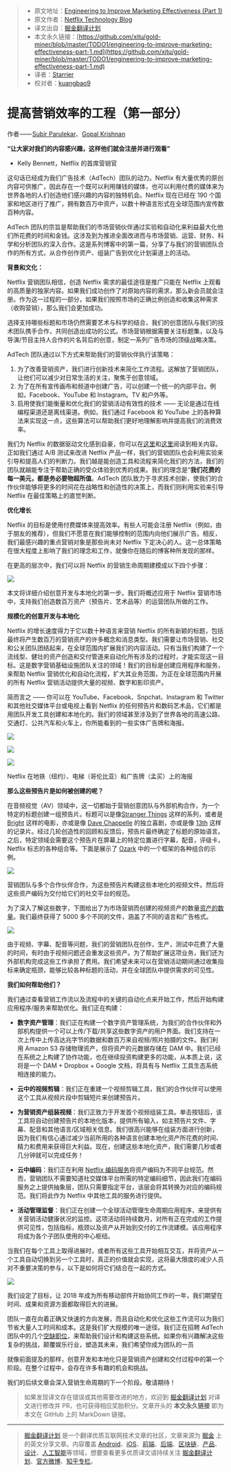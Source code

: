 > * 原文地址：[Engineering to Improve Marketing Effectiveness (Part 1)](https://medium.com/netflix-techblog/engineering-to-improve-marketing-effectiveness-part-1-a6dd5d02bab7)
> * 原文作者：[Netflix Technology Blog](https://medium.com/@NetflixTechBlog?source=post_header_lockup)
> * 译文出自：[掘金翻译计划](https://github.com/xitu/gold-miner)
> * 本文永久链接：[https://github.com/xitu/gold-miner/blob/master/TODO1/engineering-to-improve-marketing-effectiveness-part-1.md](https://github.com/xitu/gold-miner/blob/master/TODO1/engineering-to-improve-marketing-effectiveness-part-1.md)
> * 译者：[Starrier](https://github.com/Starriers)
> * 校对者：[kuangbao9](https://github.com/kuangbao9)

# 提高营销效率的工程（第一部分）

作者 —— [Subir Parulekar](https://www.linkedin.com/in/subir-parulekar-19ab403/)、[Gopal Krishnan](https://www.linkedin.com/in/gopal-krishnan-9057a7/)

**“让大家对我们的内容感兴趣，这样他们就会注册并进行观看”**

- Kelly Bennett，Netflix 的首席营销官

这句话已经成为我们广告技术（AdTech）团队的动力。Netflix 有大量优秀的原创内容可供推广，因此存在一个既可以利用赚钱的媒体，也可以利用付费的媒体来为世界各地的人们创造他们感兴趣的内容的独特机会。Netflix 现在已经在 190 个国家和地区进行了推广，拥有数百万中资产，以数十种语言形式在全球范围内宣传数百种内容。

AdTech 团队的宗旨是帮助我们的市场营销伙伴通过实验和自动化来利益最大化他们所花费的时间和金钱。这涉及到为推进全面改进而与市场营销、运营、财务、科学和分析团队的深入合作。这是系列博客中的第一篇，分享了与我们的营销团队合作的所有方式，从合作创作资产、组装广告到优化计划渠道上的活动。

**背景和文化：**

Netflix 营销团队相信，创造 Netflix 需求的最佳途径是推广只能在 Netflix 上观看的高质量的独家内容。如果我们成功创作了对原始内容的需求，那么新会员就会注册。作为这一过程的一部分，如果我们按照市场的正确比例创造和收集这种需求（收购营销），那么我们会更加成功。

选择支持哪些标题和市场仍然需要艺术与科学的结合，我们的创意团队与我们的技术团队携手合作，共同创造出成功的公式。市场营销根据需要关注标题集，以及与导演/节目主持人合作的片名背后的创意，制定一系列广告市场的顶级战略决策。

AdTech 团队通过以下方式来帮助我们的营销伙伴执行该策略：

1.  为了改善营销资产，我们进行创新技术来简化工作流程。这解放了营销团队，让他们可以减少对日常生活的关注，聚焦于创意领域。
2.  为了在所有宣传画布和频道中创建广告，可以创建一个统一的内部平台。例如，Facebook、YouTube 和 Instagram。TV 和户外等。
3.  启用使我们能衡量和优化我们的营销活动有效性的技术 —— 无论是通过在线编程渠道还是离线渠道。例如，我们通过 Facebook 和 YouTube 上的各种算法来实现这一点，这些算法可以帮助我们更好地理解影响并提高我们的消费效率。

我们为 Netflix 的数据驱动文化感到自豪，你可以在[这里](https://medium.com/netflix-techblog/its-all-a-bout-testing-the-netflix-experimentation-platform-4e1ca458c15)和[这里](https://ieondemand.com/presentations/quasi-experimentation-at-netflix-beyond-a-b-testing)阅读到相关内容。正如我们通过 A/B 测试来改进 Netflix 产品一样，我们的营销团队也会利用实验来引导和提高人们的判断力。我们越是能创造工具和流程来简化我们的方法，我们的团队就越能专注于帮助正确的受众体验到优秀的成果。我们的理念是“**我们花费的每一美元，都是务必要物超所值**。AdTech 团队致力于寻求技术创新，使我们的合作伙伴能够将更多的时间花在战略性和创造性的决策上，而我们则利用实验来引导 Netflix 在最佳策略上的直觉判断。

**优化增长**

Netflix 的目标是使用付费媒体来提高效率。有些人可能会注册 Netflix（例如，由于朋友的推荐），但我们不愿意在我们能够控制的范围内向他们展示广告。相反，我们最感兴趣的重点营销对象是那些尚未对 Netflix 下定决心的人。这一总体策略在很大程度上影响了我们的理念和工作，就像你在随后的博客种所发现的那样。

在更高的层次中，我们可以将 Netflix 的营销生命周期建模成以下四个步骤：

![](https://cdn-images-1.medium.com/max/800/0*f_bkj3H4z6gSA5ja.)

本文将详细介绍创意开发与本地化的第一步。我们将概述应用于 Netflix 营销市场中，支持我们创造数百万资产（预告片、艺术品等）的运营团队所做的工作。

**规模化的创意开发与本地化**

Netflix 的增长速度得力于它以数十种语言来营销 Netflix 的所有新颖的标题，包括最终将产生数百万的营销资产的许多概念和消息类型。我们需要让市场营销、社交和公关团队团结起来，在全球范围内扩展我们的内容活动。只有当我们构建了一个流线型、健壮的资产创造和交付管道来自动化所有涉及的过程时，才能实现这一目标。这是数字营销基础设施团队关注的领域！我们的目标是创建应用程序和服务，来帮助 Netflix 营销优化和自动化流程，扩大其业务范围，为正在全球范围内开展的所有 Netflix 营销活动提供大量的视频、数字和影印资产。

简而言之 —— 你可以在 YouTube、Facebook、Snpchat、Instagram 和 Twitter 和其他社交媒体平台或电视上看到 Netflix 的任何预告片和数码艺术品，它们都是用团队开发工具创建和本地化的。我们的领域甚至涉及到了世界各地的高速公路、交通灯、公共汽车和火车上，你所能看到的一些实体广告牌和海报。

![](https://cdn-images-1.medium.com/max/400/0*6vxzgYQuNvpUils5.)

![](https://cdn-images-1.medium.com/max/400/0*0qic6MBXAXNzAHLp.)

![](https://cdn-images-1.medium.com/max/400/0*BmrA1SFkZ0jKx_Dk.)

Netflix 在地铁（纽约）、电梯（哥伦比亚）和广告牌（孟买）上的海报

**那么这些预告片是如何被创建的呢？**

在音频视觉（AV）领域中，这一切都始于营销创意团队与外部机构合作，为一个特定的标题创建一组预告片。标题可以是像[Stranger Things](https://www.netflix.com/title/80057281) 这样的系列，或者是 [Bright](https://www.netflix.com/title/80119234) 这样的电影，亦或是像 [Dave Chappelle](https://www.netflix.com/title/80171965) 的独立喜剧，亦或是像 [13th](https://www.netflix.com/title/80091741) 这样的记录片。经过几轮创造性的回顾和反馈后，预告片最终确定了标题的原始语言。之后，特定领域会需要这个预告片在屏幕上的特定位置进行字幕，配音，评级卡，Netflix 标志的各种组合等。下面是展示了 [Ozark](https://www.netflix.com/title/80117552) 中的一个框架的各种组合的示例。

![](https://cdn-images-1.medium.com/max/800/0*RKKQ86KDXyAfTgZK.)

营销团队与多个合作伙伴合作，为这些预告片构建这些本地化的视频文件。然后将这些资产编码为交付给它们的社交平台的规范。

为了深入了解这些数字，下图给出了为市场营销而创建的视频资产的数量[资产的数量](https://www.netflix.com/title/80119234)。我们最终获得了 5000 多个不同的文件，涵盖了不同的语言和广告格式。

![](https://cdn-images-1.medium.com/max/800/0*25v1WBwYoFBb3Qyf.)

由于视频、字幕、配音等问题，我们的营销团队在创作，生产，测试中花费了大量的时间，有时由于视频问题还会重发这些资产。为了帮助扩展这项业务，我们还为外部机构完成这些工作承担了费用。我们希望未来可以在营销活动期间通过收集指标来确定瓶颈，能够比较各种标题的活动，并在全球团队中提供需求的可见性。

**我们如何帮助他们？**

我们通过查看营销工作流以及流程中的关键的自动化点来开始工作，然后开始构建应用程序/服务来帮助优化。我们正在构建：

*  **数字资产管理**：我们正在构建一个数字资产管理系统，为我们的合作伙伴和外部机构提供一个可以上传/下载/共享这些数字资产的用户界面。我们支持在一次上传中上传高达兆字节的数据和数百万来自视频/照片拍摄的文件。我们利用 Amazon S3 存储物理资产，但将资产的元数据存储在 DAM 中。我们已经在系统之上构建了协作功能，也在继续投资构建更多的功能，从本质上说，这将是一个 DAM + Dropbox + Google 文档，将具有与 Netflix 工具生态系统相连接的能力。

*  **云中的视频剪辑**：我们正在重建一个视频剪辑工具，我们的合作伙伴可以使用这个工具从视频片段中剪辑短片来创建预告片。

*  **为营销资产组装视频**：我们正致力于开发首个视频组装工具。单击按钮后，该工具将自动创建预告片的本地化版本，提供所有输入，如主预告片文件、字幕、配音和其他语言/区域相关信息。我们很高兴能够在组装方面进行创新，因为我们有信心通过减少当前所用的各种语言创建本地化资产所花费的时间、精力和费用来获得巨大利益。现在，创建这些本地化资产，我们需要几秒或者几分钟就可以完成任务！

*  **云中编码**：我们正在利用 [Netflix 编码服务](https://medium.com/netflix-techblog/high-quality-video-encoding-at-scale-d159db052746)将资产编码为不同平台规范。然而，营销团队不需要知道社交媒体平台所需的特定编码细节，因此我们在编码服务之上提供抽象层，团队只需要指定平台，该层会将其转换为对应的编码规范。我们将此作为 Netflix 中其他工具的服务进行提供。

*  **活动管理监督**：我们正在创建一个全球活动管理生命周期应用程序，来提供有关营销活动健康状况的监控。这项活动将持续数月，对所有正在完成的工作提供可见性，包括指标，瓶颈以及资产从开始到交付的工作流建模。该应用程序将成为各个子团队使用的中心枢纽。

当我们在每个工具上取得进展时，或者所有这些工具开始相互交互，并将资产从一个工具自动切换到另一个工具时，真正的价值就会实现，这将最大限度的减少人员对不重要决策的参与，以下是如何将它们结合在一起的方式。

![](https://cdn-images-1.medium.com/max/800/0*e_uEt-JxxMTwxHaY.)

我们设定了目标，让 2018 年成为所有移动部件开始协同工作的一年，我们期望在时间、成果和资源方面都取得巨大的进展。

团队一直在向着正确又快速的方向发展，而且自动化和优化这些工作流可以为我们节省大量人工时间和成本。这是我们扩大规模的唯一途径。我们正在招聘 AdTech 团队中的几个[空缺职位](https://sites.google.com/netflix.com/adtechjobs)，来帮助我们设计和构建这些系统。如果你有兴趣解决这些复杂的挑战，颠覆娱乐行业，塑造其未来，我们希望你成为团队的一员

就像前面提及的那样，创意开发和本地化只是营销资产创建和交付过程中的第一个阶段。在整个过程中，会存在许多有趣的机会和挑战。

我们的后续文章会深入营销生命周期的下一个阶段。敬请期待！

> 如果发现译文存在错误或其他需要改进的地方，欢迎到 [掘金翻译计划](https://github.com/xitu/gold-miner) 对译文进行修改并 PR，也可获得相应奖励积分。文章开头的 **本文永久链接** 即为本文在 GitHub 上的 MarkDown 链接。


---

> [掘金翻译计划](https://github.com/xitu/gold-miner) 是一个翻译优质互联网技术文章的社区，文章来源为 [掘金](https://juejin.im) 上的英文分享文章。内容覆盖 [Android](https://github.com/xitu/gold-miner#android)、[iOS](https://github.com/xitu/gold-miner#ios)、[前端](https://github.com/xitu/gold-miner#前端)、[后端](https://github.com/xitu/gold-miner#后端)、[区块链](https://github.com/xitu/gold-miner#区块链)、[产品](https://github.com/xitu/gold-miner#产品)、[设计](https://github.com/xitu/gold-miner#设计)、[人工智能](https://github.com/xitu/gold-miner#人工智能)等领域，想要查看更多优质译文请持续关注 [掘金翻译计划](https://github.com/xitu/gold-miner)、[官方微博](http://weibo.com/juejinfanyi)、[知乎专栏](https://zhuanlan.zhihu.com/juejinfanyi)。
